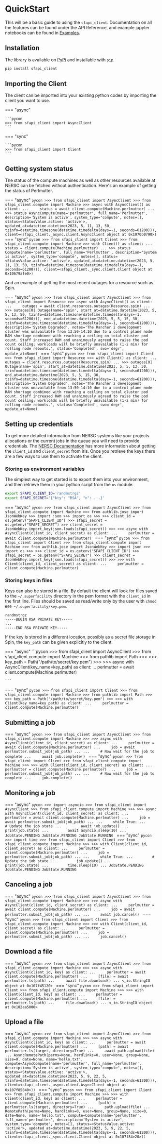 # QuickStart

This will be a basic guide to using the `sfapi_client`. Documentation on all the features can be found under the API Reference,
and example jupyter notebooks can be found in [Examples](../examples).

## Installation

The library is available on [PyPi](https://pypi.org/project/sfapi_client/) and installable with `pip`.

```bash
pip install sfapi_client
```

## Importing the Client

The client can be imported into your existing python codes by importing the client you want to use.

=== "async"

    ```pycon
    >>> from sfapi_client import AsyncClient
    ```
=== "sync"

    ```pycon
    >>> from sfapi_client import Client
    ```

## Getting system status

The status of the compute machines as well as other resources available at NERSC can be fetched without authentication.
Here's an example of getting the status of Perlmutter.

=== "async"
    ```pycon
    >>> from sfapi_client import AsyncClient
    >>> from sfapi_client.compute import Machine
    >>> async with AsyncClient() as client:
    ...     status = await client.compute(Machine.perlmutter)
    ...
    >>> status
    AsyncCompute(name='perlmutter', full_name='Perlmutter', description='System is active', system_type='compute', notes=[], status=<StatusValue.active: 'active'>, updated_at=datetime.datetime(2023, 5, 11, 13, 50, tzinfo=datetime.timezone(datetime.timedelta(days=-1, seconds=61200))), client=<sfapi_client._async.client.AsyncClient object at 0x1070b0790>)
    ```
=== "sync"
    ```pycon
    >>> from sfapi_client import Client
    >>> from sfapi_client.compute import Machine
    >>> with Client() as client:
    ...     status = client.compute(Machine.perlmutter)
    ...
    >>> status
    Compute(name='perlmutter', full_name='Perlmutter', description='System is active', system_type='compute', notes=[], status=<StatusValue.active: 'active'>, updated_at=datetime.datetime(2023, 5, 11, 13, 50, tzinfo=datetime.timezone(datetime.timedelta(days=-1, seconds=61200))), client=<sfapi_client._sync.client.Client object at 0x10679afe0>)
    ```

And an example of getting the most recent outages for a resource such as Spin.

=== "async"
    ```pycon
    >>> from sfapi_client import AsyncClient
    >>> from sfapi_client import Resource
    >>> async with AsyncClient() as client:
    ...     outages = await client.resources.outages(Resource.spin)
    ...
    >>> outages[0]
    Outage(name='spin', start_at=datetime.datetime(2023, 5, 5, 13, 50, tzinfo=datetime.timezone(datetime.timedelta(days=-1, seconds=61200))), end_at=datetime.datetime(2023, 5, 5, 15, 30, tzinfo=datetime.timezone(datetime.timedelta(days=-1, seconds=61200))), description='System Degraded', notes='The Rancher 2 development cluster was unavailable from 13:50-14:10 due to a control plane node RAM shortage combined with reaching a ceiling on total cluster pod count. Staff increased RAM and unanimously agreed to raise the pod count ceiling; workloads will be briefly unavailable (1-2 min) for rolling node reboots.', status='Completed', swo='degr', update_at=None)
    ```
=== "sync"
    ```pycon
    >>> from sfapi_client import Client
    >>> from sfapi_client import Resource
    >>> with Client() as client:
    ...     outages = client.resources.outages(Resource.spin)
    ...
    >>> outages[0]
    Outage(name='spin', start_at=datetime.datetime(2023, 5, 5, 13, 50, tzinfo=datetime.timezone(datetime.timedelta(days=-1, seconds=61200))), end_at=datetime.datetime(2023, 5, 5, 15, 30, tzinfo=datetime.timezone(datetime.timedelta(days=-1, seconds=61200))), description='System Degraded', notes='The Rancher 2 development cluster was unavailable from 13:50-14:10 due to a control plane node RAM shortage combined with reaching a ceiling on total cluster pod count. Staff increased RAM and unanimously agreed to raise the pod count ceiling; workloads will be briefly unavailable (1-2 min) for rolling node reboots.', status='Completed', swo='degr', update_at=None)
    ```


## Setting up credentials

To get more detailed information from NERSC systems like your projects allocations or the current jobs in the queue you will need to provide credentials. 
The [NERSC Documentation](https://docs.nersc.gov/services/sfapi/authentication/#client) has more information about getting the `client_id` and `client_secret` from iris.
Once you retrieve the keys there are a few ways to use them to activate the client.

### Storing as environment variables

The simplest way to get started is to export them into your environment, and then retrieve them in your python script from the `os` module.

```bash
export SFAPI_CLIENT_ID='randmstrgz'
export SFAPI_SECRET='{"kty": "RSA", "n": ...}'
```

=== "async"
    ```pycon
    >>> from sfapi_client import AsyncClient
    >>> from sfapi_client.compute import Machine
    >>> from authlib.jose import JsonWebKey
    >>> import json
    >>> import os
    >>>
    >>> client_id = os.getenv("SFAPI_CLIENT_ID")
    >>> sfapi_secret = os.getenv("SFAPI_SECRET")
    >>> client_secret = JsonWebKey.import_key(json.loads(sfapi_secret))
    >>>
    >>> async with AsyncClient(client_id, client_secret) as client:
    ...     perlmutter = await client.compute(Machine.perlmutter)
    ```
=== "sync"
    ```pycon
    >>> from sfapi_client import Client
    >>> from sfapi_client.compute import Machine
    >>> from authlib.jose import JsonWebKey
    >>> import json
    >>> import os
    >>>
    >>> client_id = os.getenv("SFAPI_CLIENT_ID")
    >>> sfapi_secret = os.getenv("SFAPI_SECRET")
    >>> client_secret = JsonWebKey.import_key(json.loads(sfapi_secret))
    >>>
    >>> with Client(client_id, client_secret) as client:
    ...     perlmutter = client.compute(Machine.perlmutter)
    ```

### Storing keys in files

Keys can also be stored in a file. By default the client will look for files saved to the `~/.superfacility` directory in the pem format with the `client_id` in the first line.
Files should be saved as read/write only by the user with `chmod 600 ~/.superfacility/key.pem`.

```pem
randmstrgz
-----BEGIN RSA PRIVATE KEY-----
...
-----END RSA PRIVATE KEY-----
```

If the key is stored in a different location, possibly as a secret file storage in Spin, the `key_path` can be given explicitly to the client.

=== "async"
    ```pycon
    >>> from sfapi_client import AsyncClient
    >>> from sfapi_client.compute import Machine
    >>> from pathlib import Path
    >>>
    >>> key_path = Path("/path/to/secret/key.pem")
    >>>
    >>> async with AsyncClient(key_name=key_path) as client:
    ...     perlmutter = await client.compute(Machine.perlmutter)

    ```
=== "sync"
    ```pycon
    >>> from sfapi_client import Client
    >>> from sfapi_client.compute import Machine
    >>> from pathlib import Path
    >>>
    >>> key_path = Path("/path/to/secret/key.pem")
    >>>
    >>> with Client(key_name=key_path) as client:
    ...     perlmutter = client.compute(Machine.perlmutter)
    ```


## Submitting a job

=== "async"
    ```pycon
    >>> from sfapi_client import AsyncClient
    >>> from sfapi_client.compute import Machine
    >>>
    >>> async with AsyncClient(client_id, client_secret) as client:
    ...     perlmutter = await client.compute(Machine.perlmutter)
    ...     job = await perlmutter.submit_job(job_path)
    ...
    ...     # Now wait for the job to complete
    ...     await job.complete()
    ```
=== "sync"
    ```pycon
    >>> from sfapi_client import Client
    >>> from sfapi_client.compute import Machine
    >>>
    >>> with Client(client_id, client_secret) as client:
    ...     perlmutter = client.compute(Machine.perlmutter)
    ...     job = perlmutter.submit_job(job_path)
    ...
    ...     # Now wait for the job to complete
    ...     job.complete()
    ```

## Monitoring a job

=== "async"
    ```pycon
    >>> import asyncio
    >>> from sfapi_client import AsyncClient
    >>> from sfapi_client.compute import Machine
    >>>
    >>> async with AsyncClient(client_id, client_secret) as client:
    ...     perlmutter = await client.compute(Machine.perlmutter)
    ...     job = await perlmutter.submit_job(job_path)
    ...
    ...     while True:
    ...         # Update the job state
    ...         await job.update()
    ...         print(job.state)
    ...         await asyncio.sleep(10)
    ...
    JobState.PENDING
    JobState.PENDING
    JobState.RUNNING
    ```
=== "sync"
    ```pycon
    >>> import time
    >>> from sfapi_client import Client
    >>> from sfapi_client.compute import Machine
    >>>
    >>> with Client(client_id, client_secret) as client:
    ...     perlmutter = client.compute(Machine.perlmutter)
    ...     job = perlmutter.submit_job(job_path)
    ...
    ...     while True:
    ...         # Update the job state
    ...         job.update()
    ...         print(job.state)
    ...         time.sleep(10)
    ...
    JobState.PENDING
    JobState.PENDING
    JobState.RUNNING
    ```

## Canceling a job

=== "async"
    ```pycon
    >>> from sfapi_client import AsyncClient
    >>> from sfapi_client.compute import Machine
    >>>
    >>> async with AsyncClient(client_id, client_secret) as client:
    ...     perlmutter = await client.compute(Machine.perlmutter)
    ...     job = await perlmutter.submit_job(job_path)
    ...
    ...     await job.cancel()
    ```
=== "sync"
    ```pycon
    >>> from sfapi_client import Client
    >>> from sfapi_client.compute import Machine
    >>>
    >>> with Client(client_id, client_secret) as client:
    ...     perlmutter = client.compute(Machine.perlmutter)
    ...     job = perlmutter.submit_job(job_path)
    ...
    ...     job.cancel()
    ```

## Download a file

=== "async"
    ```pycon
    >>> from sfapi_client import AsyncClient
    >>> from sfapi_client.compute import Machine
    >>>
    >>> async with AsyncClient(client_id, key) as client:
    ...     perlmutter = await client.compute(Machine.perlmutter)
    ...     [file] = await perlmutter.ls(path)
    ...     await file.download()
    ...
    <_io.StringIO object at 0x107f45120>
    ```
=== "sync"
    ```pycon
    >>> from sfapi_client import Client
    >>> from sfapi_client.compute import Machine
    >>>
    >>> with Client(client_id, key) as client:
    ...     perlmutter = client.compute(Machine.perlmutter)
    ...     [file] = perlmutter.ls(path)
    ...     file.download()
    ...
    <_io.StringIO object at 0x102aa5000>
    ```

## Upload a file

=== "async"
    ```pycon
    >>> from sfapi_client import AsyncClient
    >>> from sfapi_client.compute import Machine
    >>>
    >>> async with AsyncClient(client_id, key) as client:
    ...     perlmutter = await client.compute(Machine.perlmutter)
    ...     [path] = await perlmutter.ls(target, directory=True)
    ...     await path.upload(file)
    ...
    AsyncRemotePath(perms=None, hardlinks=0, user=None, group=None, size=0, date=None, name='hello.txt', compute=AsyncCompute(name='perlmutter', full_name='perlmutter', description='System is active', system_type='compute', notes=[], status=<StatusValue.active: 'active'>, updated_at=datetime.datetime(2023, 5, 9, 22, 5, tzinfo=datetime.timezone(datetime.timedelta(days=-1, seconds=61200))), client=<sfapi_client._async.client.AsyncClient object at 0x107f85840>))
    ```
=== "sync"
    ```pycon
    >>> from sfapi_client import Client
    >>> from sfapi_client.compute import Machine
    >>>
    >>> with Client(client_id, key) as client:
    ...     perlmutter = client.compute(Machine.perlmutter)
    ...     [path] = perlmutter.ls(target, directory=True)
    ...     path.upload(file)
    ...
    RemotePath(perms=None, hardlinks=0, user=None, group=None, size=0, date=None, name='hello.txt', compute=Compute(name='perlmutter', full_name='perlmutter', description='System is active', system_type='compute', notes=[], status=<StatusValue.active: 'active'>, updated_at=datetime.datetime(2023, 5, 9, 22, 5, tzinfo=datetime.timezone(datetime.timedelta(days=-1, seconds=61200))), client=<sfapi_client._sync.client.Client object at 0x107f84e20>))
    ```